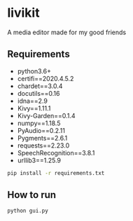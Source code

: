 # livikit
A media editor made for my good friends

## Requirements

- python3.6+
- certifi==2020.4.5.2
- chardet==3.0.4
- docutils==0.16
- idna==2.9
- Kivy==1.11.1
- Kivy-Garden==0.1.4
- numpy==1.18.5
- PyAudio==0.2.11
- Pygments==2.6.1
- requests==2.23.0
- SpeechRecognition==3.8.1
- urllib3==1.25.9

```bash
pip install -r requirements.txt
```

## How to run

```bash
python gui.py
```
